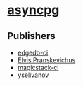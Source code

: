 # [asyncpg](https://pypi.org/project/asyncpg)



## Publishers
- [edgedb-ci](https://pypi.org/user/edgedb-ci)
- [Elvis.Pranskevichus](https://pypi.org/user/Elvis.Pranskevichus)
- [magicstack-ci](https://pypi.org/user/magicstack-ci)
- [yselivanov](https://pypi.org/user/yselivanov)

